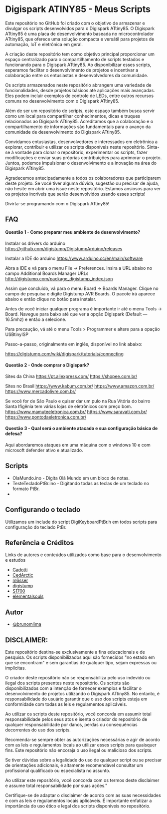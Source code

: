 
# Digispark ATINY85 - Meus Scripts

Este repositório no GitHub foi criado com o objetivo de armazenar e divulgar os scripts desenvolvidos para o Digispark ATtiny85. O Digispark ATtiny85 é uma placa de desenvolvimento baseada no microcontrolador ATtiny85, que oferece uma solução compacta e versátil para projetos de automação, IoT e eletrônica em geral.

A criação deste repositório tem como objetivo principal proporcionar um espaço centralizado para o compartilhamento de scripts testados e funcionando para o Digispark ATtiny85. Ao disponibilizar esses scripts, esperamos facilitar o desenvolvimento de projetos e incentivar a colaboração entre os entusiastas e desenvolvedores da comunidade.

Os scripts armazenados neste repositório abrangem uma variedade de funcionalidades, desde projetos básicos até aplicações mais avançadas. Eles podem incluir exemplos de controle de LEDs, entre outros recursos comuns no desenvolvimento com o Digispark ATtiny85.

Além de ser um repositório de scripts, este espaço também busca servir como um local para compartilhar conhecimentos, dicas e truques relacionados ao Digispark ATtiny85. Acreditamos que a colaboração e o compartilhamento de informações são fundamentais para o avanço da comunidade de desenvolvimento do Digispark ATtiny85.

Convidamos entusiastas, desenvolvedores e interessados em eletrônica a explorar, contribuir e utilizar os scripts disponíveis neste repositório. Sinta-se à vontade para clonar o repositório, experimentar os scripts, fazer modificações e enviar suas próprias contribuições para aprimorar o projeto. Juntos, podemos impulsionar o desenvolvimento e a inovação na área do Digispark ATtiny85.

Agradecemos antecipadamente a todos os colaboradores que participarem deste projeto. Se você tiver alguma dúvida, sugestão ou precisar de ajuda, não hesite em abrir uma issue neste repositório. Estamos ansiosos para ver os projetos incríveis que serão desenvolvidos usando esses scripts!

Divirta-se programando com o Digispark ATtiny85!


## FAQ

#### Questão 1 - Como preparar meu ambiente de desenvolvimento?

Instalar os drivers do arduino
https://github.com/digistump/DigistumpArduino/releases

Instalar a IDE do arduino
https://www.arduino.cc/en/main/software

Abra a IDE e vá para o menu File -> Preferences. Insira a URL abaixo no campo Additional Boards Manager URLs
http://digistump.com/package_digistump_index.json

Assim que concluído, vá para o menu Board -> Boards Manager. Clique no campo de pesquisa e digite Digistump AVR Boards. O pacote irá aparece abaixo e então clique no botão para instalar.

Antes de você iniciar qualquer programa é importante ir até o menu Tools -> Board. Navegue para baixo até que ver a opção Digispark (Default — 16.5mhz) e então a selecione.

Para precaução, vá até o menu Tools > Programmer e altere para a opação USBtinyISP

Passo-a-passo, originalmente em inglês, disponível no link abaixo:

https://digistump.com/wiki/digispark/tutorials/connecting

#### Questão 2 - Onde comprar o Digispark?

Sites da China 
https://pt.aliexpress.com/
https://shopee.com.br/

Sites no Brasil
https://www.kabum.com.br/
https://www.amazon.com.br/
https://www.mercadolivre.com.br/

Se você for de São Paulo e quiser dar um pulo na Rua Vitória do bairro Santa Ifigênia tem várias lojas de eletrônicos com preço bom.
https://www.mamuteeletronica.com.br/
https://www.saravati.com.br/
https://www.pontodaeletronica.com.br/


#### Questão 3 - Qual será o ambiente atacado e sua configuração básica de defesa?

Aqui abordaremos ataques em uma máquina com o windows 10 e com microsoft defender ativo e atualizado.



## Scripts 

- OlaMundo.ino - Digita Olá Mundo em um bloco de notas.
- TesteTecladoPtBr.ino - Digitando todas as teclas de um teclado no formato PtBr.
- 


## Configurando o teclado 

Utilizamos um include do script DigiKeyboardPtBr.h em todos scripts para configuração do teclado PtBr.


## Referência e Créditos

Links de autores e conteúdos utilizados como base para o desenvolvimento e estudos

 - [Gadotti](https://github.com/Gadotti/DigisparkScripts)
 - [CedArctic](https://github.com/CedArctic/DigiSpark-Scripts)
 - [m6sser](https://github.com/m6sser/Digispark_scripts)
 - [digistump](https://github.com/digistump/DigisparkArduinoIntegration)
 - [S1700](https://github.com/S1700/Digispark_scripts)
 - [elementalsouls](https://github.com/elementalsouls/DIGISPARK)
## Autor

- [@brunomlima](https://github.com/brunomlima)


## DISCLAIMER:

Este repositório destina-se exclusivamente a fins educacionais e de pesquisa. Os scripts disponibilizados aqui são fornecidos "no estado em que se encontram" e sem garantias de qualquer tipo, sejam expressas ou implícitas.

O criador deste repositório não se responsabiliza pelo uso indevido ou ilegal dos scripts presentes neste repositório. Os scripts são disponibilizados com a intenção de fornecer exemplos e facilitar o desenvolvimento de projetos utilizando o Digispark ATtiny85. No entanto, é responsabilidade do usuário garantir que o uso dos scripts esteja em conformidade com todas as leis e regulamentos aplicáveis.

Ao utilizar os scripts deste repositório, você concorda em assumir total responsabilidade pelos seus atos e isenta o criador do repositório de qualquer responsabilidade por danos, perdas ou consequências decorrentes do uso dos scripts.

Recomenda-se sempre obter as autorizações necessárias e agir de acordo com as leis e regulamentos locais ao utilizar esses scripts para quaisquer fins. Este repositório não encoraja o uso ilegal ou malicioso dos scripts.

Se tiver dúvidas sobre a legalidade do uso de qualquer script ou se precisar de orientações adicionais, é altamente recomendável consultar um profissional qualificado ou especialista no assunto.

Ao utilizar este repositório, você concorda com os termos deste disclaimer e assume total responsabilidade por suas ações."

Certifique-se de adaptar o disclaimer de acordo com as suas necessidades e com as leis e regulamentos locais aplicáveis. É importante enfatizar a importância do uso ético e legal dos scripts disponíveis no repositório.





